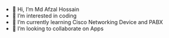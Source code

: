 - 👋 Hi, I’m Md Afzal Hossain
- 👀 I’m interested in coding
- 🌱 I’m currently learning Cisco Networking Device and PABX
- 💞️ I’m looking to collaborate on Apps

<!---
afzalmahi/afzalmahi is a ✨ special ✨ repository because its `README.md` (this file) appears on your GitHub profile.
You can click the Preview link to take a look at your changes.
--->
